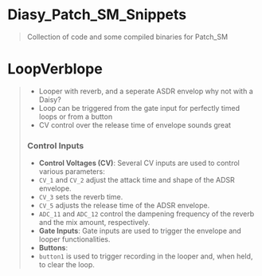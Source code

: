 # Diasy_Patch_SM_Snippets
>Collection of code and some compiled binaries for Patch_SM

# LoopVerblope
>- Looper with reverb, and a seperate ASDR envelop why not with a Daisy?
>- Loop can be triggered from the gate input for perfectly timed loops or from a button
>- CV control over the release time of envelope sounds great
>### Control Inputs
>- **Control Voltages (CV)**: Several CV inputs are used to control various parameters:
 > - `CV_1` and `CV_2` adjust the attack time and shape of the ADSR envelope.
 > - `CV_3` sets the reverb time.
 > - `CV_5` adjusts the release time of the ADSR envelope.
 > - `ADC_11` and `ADC_12` control the dampening frequency of the reverb and the mix amount, respectively.
>- **Gate Inputs**: Gate inputs are used to trigger the envelope and looper functionalities.
>- **Buttons**:
 > - `button1` is used to trigger recording in the looper and, when held, to clear the loop.
 
